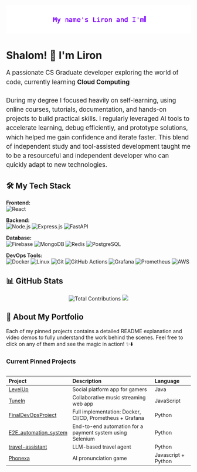 <!-- Banner -->
<div align="center">
  <img src="github_banner.gif" alt="Header" />
</div>

# Shalom! 👋 I'm Liron
<div style="font-size:1.2em; line-height:1.5;">
A passionate CS Graduate developer exploring the world of code, currently learning <strong>Cloud Computing</strong>
<br><br>
During my degree I focused heavily on self-learning, using online courses, tutorials, documentation, and hands-on projects to build practical skills. I regularly leveraged AI tools to accelerate learning, debug efficiently, and prototype solutions, which helped me gain confidence and iterate faster. This blend of independent study and tool-assisted development taught me to be a resourceful and independent developer who can quickly adapt to new technologies.

</div>

## 🛠️ My Tech Stack

**Frontend:**  
<img src="https://cdn.jsdelivr.net/gh/devicons/devicon/icons/react/react-original.svg" alt="React" width="40" />

**Backend:**  
<img src="https://cdn.jsdelivr.net/gh/devicons/devicon/icons/nodejs/nodejs-original.svg" alt="Node.js" width="40" />
<img src="https://ajeetchaulagain.com/static/7cb4af597964b0911fe71cb2f8148d64/87351/express-js.png" alt="Express.js" width="40" />
<img src="https://cdn.jsdelivr.net/gh/devicons/devicon/icons/fastapi/fastapi-original.svg" alt="FastAPI" width="40" />

**Database:**  
<img src="https://www.gstatic.com/devrel-devsite/prod/v90b15eef664021f94a1ab8a4ca14c533325a9006d6183b165fb79714a6fcd6a0/firebase/images/touchicon-180.png" alt="Firebase" width="40" />
<img src="https://cdn.jsdelivr.net/gh/devicons/devicon/icons/mongodb/mongodb-original.svg" alt="MongoDB" width="40" />
<img src="https://cdn.jsdelivr.net/gh/devicons/devicon/icons/redis/redis-original.svg" alt="Redis" width="40" />
<img src="https://cdn.jsdelivr.net/gh/devicons/devicon/icons/postgresql/postgresql-original.svg" alt="PostgreSQL" width="40" />

**DevOps Tools:**  
<img src="https://cdn.jsdelivr.net/gh/devicons/devicon/icons/docker/docker-original.svg" alt="Docker" width="40" />
<img src="https://cdn.jsdelivr.net/gh/devicons/devicon/icons/linux/linux-original.svg" alt="Linux" width="40" />
<img src="https://cdn.jsdelivr.net/gh/devicons/devicon/icons/git/git-original.svg" alt="Git" width="40" />
<img src="https://cdn.jsdelivr.net/gh/devicons/devicon/icons/githubactions/githubactions-original.svg" alt="GitHub Actions" width="40" />
<img src="https://cdn.jsdelivr.net/gh/devicons/devicon/icons/grafana/grafana-original.svg" alt="Grafana" width="40" />
<img src="https://cdn.jsdelivr.net/gh/devicons/devicon/icons/prometheus/prometheus-original.svg" alt="Prometheus" width="40" />
<img src="https://kineticit.com.au/wp-content/uploads/2022/10/AWS_logo.png" alt="AWS" width="40" />

## 📊 GitHub Stats

<div align="center">
  <img height="180em" src="https://nirzak-streak-stats.vercel.app/?user=Liron4&theme=radical&layout=compact" alt="Total Contributions"/>
  <img height="180em" src="https://github-readme-stats.vercel.app/api/top-langs/?username=Liron4&layout=compact&theme=radical"/>
</div>

## 📌 About My Portfolio

Each of my pinned projects contains a detailed README explanation and video demos to fully understand the work behind the scenes. Feel free to click on any of them and see the magic in action! ✨⬇️

### Current Pinned Projects

<table align="left" style="width:100%; border-collapse:collapse;">
  <thead>
    <tr>
      <th align="left">Project</th>
      <th align="left">Description</th>
      <th align="left">Language</th>
    </tr>
  </thead>
  <tbody>
    <tr>
      <td><a href="https://github.com/Liron4/LevelUp">LevelUp</a></td>
      <td>Social platform app for gamers</td>
      <td>Java</td>
    </tr>
    <tr>
      <td><a href="https://github.com/Liron4/TuneIn">TuneIn</a></td>
      <td>Collaborative music streaming web app</td>
      <td>JavaScript</td>
    </tr>
    <tr>
      <td><a href="https://github.com/Liron4/FinalDevOpsProject">FinalDevOpsProject</a></td>
      <td>Full implementation: Docker, CI/CD, Prometheus + Grafana</td>
      <td>Python</td>
    </tr>
    <tr>
      <td><a href="https://github.com/Liron4/E2E_automation_system">E2E_automation_system</a></td>
      <td>End-to-end automation for a payment system using Selenium</td>
      <td>Python</td>
    </tr>
    <tr>
      <td><a href="https://github.com/Liron4/travel-assistant">travel-assistant</a></td>
      <td>LLM-based travel agent</td>
      <td>Python</td>
    </tr>
    <tr>
      <td><a href="https://github.com/EASS-HIT-PART-A-2025-CLASS-VII/Phonexa">Phonexa</a></td>
      <td>AI pronunciation game</td>
      <td>Javascript + Python</td>
    </tr>
  </tbody>
</table>






